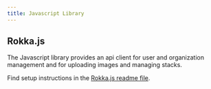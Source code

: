 ```yaml
---
title: Javascript Library
---
```


## Rokka.js

The Javascript library provides an api client for user and organization management and for uploading images and managing stacks.

Find setup instructions in the [Rokka.js readme file](https://github.com/rokka-io/rokka.js).
